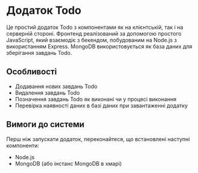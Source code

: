 # Додаток Todo

Це простий додаток Todo з компонентами як на клієнтській, так і на серверній стороні. Фронтенд реалізований за допомогою простого JavaScript, який взаємодіє з бекендом, побудованим на Node.js з використанням Express. MongoDB використовується як база даних для зберігання завдань Todo.

## Особливості

- Додавання нових завдань Todo
- Видалення завдань Todo
- Позначення завдань Todo як виконані чи у процесі виконання
- Перевірка наявності даних в базі даних при завантаженні додатку

## Вимоги до системи

Перш ніж запускати додаток, переконайтеся, що встановлені наступні компоненти:

- Node.js
- MongoDB (або інстанс MongoDB в хмарі)



